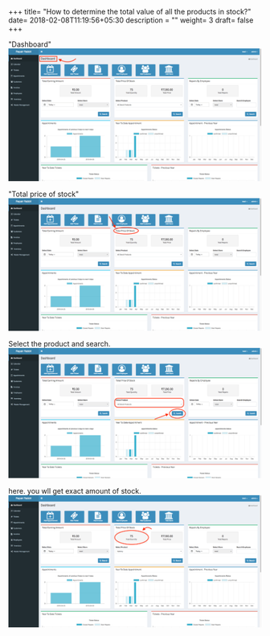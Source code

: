 +++
title= "How to determine the total value of all the products in stock?"
date= 2018-02-08T11:19:56+05:30
description = ""
weight= 3
draft= false
+++



"Dashboard"
![How to determine the total price of all the products in stock?](/images/dashboard/how_can_i_determine_total_valuation_of_all_stock/dashboard_2_edit-min.png)

"Total price of stock"
![How to determine the total price of all the products in stock?](/images/dashboard/how_can_i_determine_total_valuation_of_all_stock/total_price_edited-min.png)


Select the product and search.
![How to determine the total price of all the products in stock?](/images/dashboard/how_can_i_determine_total_valuation_of_all_stock/click_search-min.png)

here. you wll get exact amount of stock.
![How to determine the total price of all the products in stock?](/images/dashboard/how_can_i_determine_total_valuation_of_all_stock/total_quantity-min.png)

